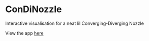 # ConDiNozzle
Interactive visualisation for a neat lil Converging-Diverging Nozzle

View the app [here](https://share.streamlit.io/raihaan123/condinozzle/main/condi.py)